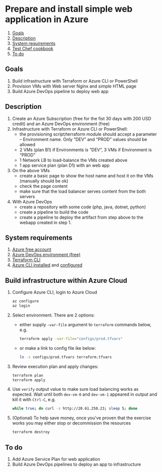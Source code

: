 # Prepare and install simple web application in Azure

1. [Goals](#goals)
2. [Description](#description)
3. [System requirements](#system-requirements)
4. [Test Chef cookbook](#test-chef-cookbook)
5. [To do](#to-do)


## Goals

1. Build infrastructure with Terraform or Azure CLI or PowerShell
2. Provision VMs with Web server Nginx and simple HTML page
3. Build Azure DevOps pipeline to deploy web app


## Description

1. Create an Azure Subscription (free for the fist 30 days with 200 USD credit) and an Azure DevOps environment (free)
2. Infrastructure with Terraform or Azure CLI or PowerShell:
   - the provisioning script/terraform module should accept a parameter – Environment name. Only “DEV” and “PROD” values should be allowed
   - 2 VMs (plan B1) if Environments is “DEV”, 3 VMs if Environment is “PROD”
   - 1 Network LB to load-balance the VMs created above
   - 1 app service plan (plan D1) with an web app
3. On the above VMs
   - create a basic page to show the host name and host it on the VMs (manually should be ok)
   - check the page content
   - make sure that the load balancer serves content from the both servers
4. With Azure DevOps
   - create a repository with some code (php, java, dotnet, python)
   - create a pipeline to build the code
   - create a pipeline to deploy the artifact from step above to the webapp created in step 1.
 

## System requirements

1. [Azure free account](https://azure.microsoft.com/en-us/free/)
2. [Azure DevOps environment (free)](https://azure.microsoft.com/en-us/services/devops/)
3. [Terraform CLI](https://learn.hashicorp.com/tutorials/terraform/install-cli?in=terraform/aws-get-started#install-terraform)
3. [Azure CLI installed](https://docs.microsoft.com/en-us/cli/azure/install-azure-cli) and [configured](https://docs.microsoft.com/en-us/cli/azure/azure-cli-configuration)


## Build infrastructure within Azure Cloud

1. Configure Azure CLI, login to Azure Cloud

   ```bash
   az configure
   az login
   ```

2. Select environment. There are 2 options: 

   - either supply `-var-file` argument to `terraform` commands below, e.g.
     
     ```bash
     terraform apply -var-file="configs/prod.tfvars"
     ```
   - or make a link to config file ike below:
     ```bash
     ln -s configs/prod.tfvars terraform.tfvars
     ```
3. Review execution plan and apply changes:
   ```bash
   terraform plan
   terraform apply
   ```
4. Use `verify` output value to make sure load balancing works as expected. Wait until both `dev-vm-0` and `dev-vm-1` appeared in output and kill it with `Ctrl-C`, e.g.
   ```bash
   while true; do curl -s http://20.61.250.23; sleep 5; done
   ```
5. (Optional) To help save money, once you've proven that the exercise works you may either stop or decommission the resources
   ```bash
   terraform destroy
   ```

## To do

1. Add Azure Service Plan for web application
2. Build Azure DevOps pipelines to deploy an app to infrastructure
